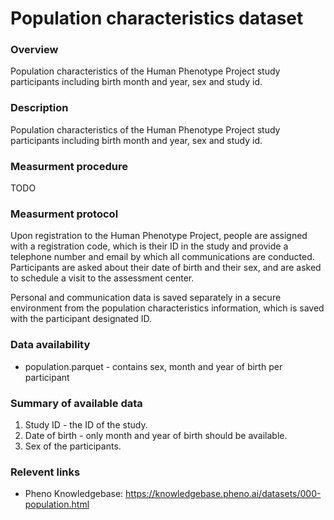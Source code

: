# Population characteristics dataset  

### Overview <!-- short description for the example notebooks -->

Population characteristics of the Human Phenotype Project study participants including birth month and year, sex and study id.

### Description  <!-- long description for the data browser -->

Population characteristics of the Human Phenotype Project study participants including birth month and year, sex and study id.

### Measurment procedure <!-- short and no images measurment for the example notebooks -->

TODO

### Measurment protocol <!-- for the data browser -->

Upon registration to the Human Phenotype Project, people are assigned with a registration code, which is their ID in the study and provide a telephone number and email by which all communications are conducted. Participants are asked about their date of birth and their sex, and are asked to schedule a visit to the assessment center.

Personal and communication data is saved separately in a secure environment from the population characteristics information, which is saved with the participant designated ID.

### Data availability <!-- for the example notebooks -->

* population.parquet - contains sex, month and year of birth per participant

### Summary of available data <!-- for the data browser -->

1. Study ID - the ID of the study.
2. Date of birth - only month and year of birth should be available.
3. Sex of the participants.

### Relevent links

* Pheno Knowledgebase: https://knowledgebase.pheno.ai/datasets/000-population.html
